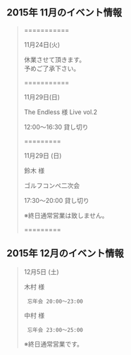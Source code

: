 ## 2015年 11月のイベント情報

> ===========
> 
> 
>  
>
> 11月24日(火)
>
>
>
>
>
>
>  
> 
> 休業させて頂きます。  
> 予めご了承下さい。
>
>  
>
>
>
>
>
>
> 
>    
>
> ===========
>
>
>   
>
>
> 11月29日(日)
>   
>
>
> 
>
>
> The Endless 様 Live vol.2
>
>
>
>
>
>
>
> 12:00〜16:30 貸し切り
>
>
>
>
>
>
>
> =========
>
> 11月29日 (日)
>   
>
>
>
> 鈴木 様  
>
> ゴルフコンペ二次会
>
>
>
>
>
> 17:30〜20:00 貸し切り
>
>
>
> ※終日通常営業は致しません。
>
>
>
>
>
>
>
> =========
>
>
>
## 2015年 12月のイベント情報
>
>
>
>
>
> 12月5日 (土)
>
>
>
> 木村 様 
>
>
>
>      忘年会 20:00〜23:00
>
>
>
> 
>
> 中村 様
>
>
>
>
>
>      忘年会 23:00〜25:00
>
>
>
>
>
>
>
> ※終日通常営業です。


